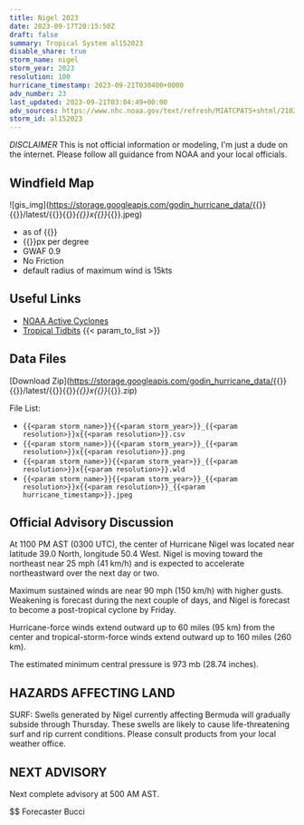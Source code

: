 ```yaml
---
title: Nigel 2023
date: 2023-09-17T20:15:50Z
draft: false
summary: Tropical System al152023
disable_share: true
storm_name: nigel
storm_year: 2023
resolution: 100
hurricane_timestamp: 2023-09-21T030400+0000
adv_number: 23
last_updated: 2023-09-21T03:04:49+00:00
adv_sources: https://www.nhc.noaa.gov/text/refresh/MIATCPAT5+shtml/210236.shtml;https://www.nhc.noaa.gov/refresh/graphics_at5+shtml/024007.shtml?cone
storm_id: al152023
---
```

*DISCLAIMER* This is not official information or modeling, I'm just a dude on the internet.  Please follow all guidance from NOAA and your local officials.

## Windfield Map
![gis_img](https://storage.googleapis.com/godin_hurricane_data/{{<param storm_name>}}{{<param storm_year>}}/latest/{{<param storm_name>}}{{<param storm_year>}}_{{<param resolution>}}x{{<param resolution>}}_{{<param hurricane_timestamp>}}.jpeg)

- as of {{<param last_updated>}}
- {{<param resolution>}}px per degree
- GWAF 0.9
- No Friction
- default radius of maximum wind is 15kts

## Useful Links
- [NOAA Active Cyclones](https://www.nhc.noaa.gov/)
- [Tropical Tidbits](https://www.tropicaltidbits.com/storminfo/)
{{< param_to_list >}}

## Data Files
[Download Zip](https://storage.googleapis.com/godin_hurricane_data/{{<param storm_name>}}{{<param storm_year>}}/latest/{{<param storm_name>}}{{<param storm_year>}}_{{<param resolution>}}x{{<param resolution>}}_{{<param hurricane_timestamp>}}.zip)

File List:
- `{{<param storm_name>}}{{<param storm_year>}}_{{<param resolution>}}x{{<param resolution>}}.csv`
- `{{<param storm_name>}}{{<param storm_year>}}_{{<param resolution>}}x{{<param resolution>}}.png`
- `{{<param storm_name>}}{{<param storm_year>}}_{{<param resolution>}}x{{<param resolution>}}.wld`
- `{{<param storm_name>}}{{<param storm_year>}}_{{<param resolution>}}x{{<param resolution>}}_{{<param hurricane_timestamp>}}.jpeg`


## Official Advisory Discussion
At 1100 PM AST (0300 UTC), the center of Hurricane Nigel was located
near latitude 39.0 North, longitude 50.4 West. Nigel is moving
toward the northeast near 25 mph (41 km/h) and is expected to
accelerate northeastward over the next day or two.
 
Maximum sustained winds are near 90 mph (150 km/h) with higher
gusts.  Weakening is forecast during the next couple of days, and
Nigel is forecast to become a post-tropical cyclone by Friday.
 
Hurricane-force winds extend outward up to 60 miles (95 km) from the
center and tropical-storm-force winds extend outward up to 160 miles
(260 km).
 
The estimated minimum central pressure is 973 mb (28.74 inches).
 
 
HAZARDS AFFECTING LAND
----------------------
SURF:  Swells generated by Nigel currently affecting Bermuda will
gradually subside through Thursday.  These swells are likely to
cause life-threatening surf and rip current conditions.  Please
consult products from your local weather office.
 
 
NEXT ADVISORY
-------------
Next complete advisory at 500 AM AST.
 
$$
Forecaster Bucci
